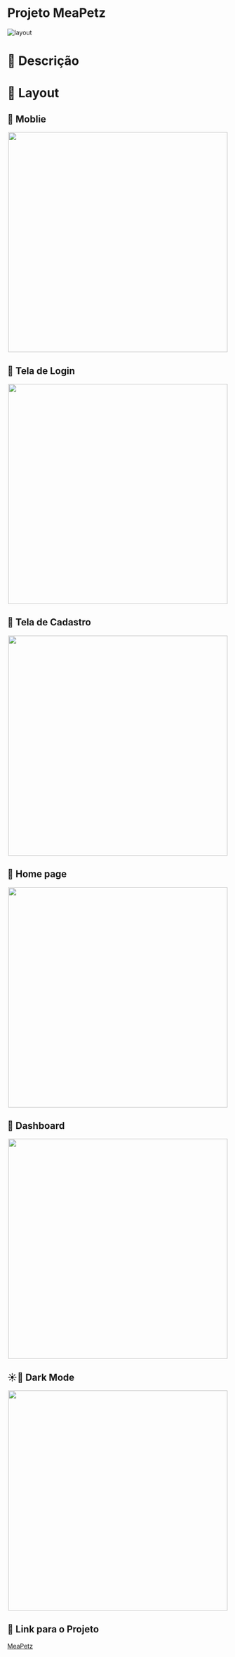 # Projeto MeaPetz
![layout](https://campanha.condor.com.br/wp-content/uploads/2022/07/mes_pet_condor.png)
# :pencil: Descrição

#  :art: Layout 

## 🦴 Moblie
 
<div align="center"><img width="500" src=""></div>
 
## 🦴 Tela de Login

<div align="center"><img width="500" src="https://github.com/MaikolSantos/rolezinho/blob/main/assets/img/readme/begin.jpg"></div>

## 🦴 Tela de Cadastro

<div align="center"><img width="500" src="https://github.com/MaikolSantos/rolezinho/blob/main/assets/img/readme/main-light.jpg"></div>

## 🦴 Home page

<div align="center"><img width="500" src="https://github.com/MaikolSantos/rolezinho/blob/main/assets/img/readme/main-dark.jpg"></div>

## 🦴 Dashboard

<div align="center"><img width="500" src="https://github.com/MaikolSantos/rolezinho/blob/main/assets/img/readme/final-light.jpg"></div>

## ☀️🌙 Dark Mode

<div align="center"><img width="500" src="https://github.com/MaikolSantos/rolezinho/blob/main/assets/img/readme/final-dark.jpg"></div>

## :link: Link para o Projeto
[MeaPetz]()
